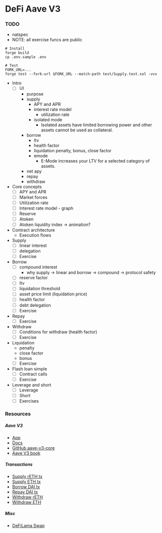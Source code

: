 # DeFi Aave V3

### TODO

- natspec
- NOTE: all exercise funcs are public

```shell
# Install
forge build
cp .env.sample .env

# Test
FORK_URL=...
forge test --fork-url $FORK_URL --match-path test/Supply.test.sol -vvv
```

- Intro
  - [ ] UI
    - purpose
    - supply
      - APY and APR
      - interest rate model
        - utilization rate
      - isolated mode
        - Isolated assets have limited borrowing power and other assets cannot be used as collateral.
    - borrow
      - ltv
      - health factor
      - liquidation penalty, bonus, close factor
      - emode
        - E-Mode increases your LTV for a selected category of assets.
    - net apy
    - repay
    - withdraw
- Core concepts
  - [ ] APY and APR
  - [ ] Market forces
  - [ ] Utilization rate
  - [ ] Interest rate model - graph
  - [ ] Reserve
  - [ ] Atoken
  - [ ] Atoken liquidity index -> animation?
- Contract architecture
  - Execution flows
- Supply
  - [ ] linear interest
  - [ ] delegation
  - [ ] Exercise
- Borrow
  - [ ] compound interest
    - why supply -> linear and borrow -> compound -> protocol safety
  - [ ] reserve factor
  - [ ] ltv
  - [ ] liquidation threshold
  - [ ] asset price limit (liquidation price)
  - [ ] health factor
  - [ ] debt delegation
  - [ ] Exercise
- Repay
  - [ ] Exercise
- Withdraw
  - [ ] Conditions for withdraw (health factor)
  - [ ] Exercise
- Liquidation
  - penalty
  - close factor
  - bonus
  - [ ] Exercise
- Flash loan simple
  - [ ] Contract calls
  - [ ] Exercise
- Leverage and short
  - [ ] Leverage
  - [ ] Short
  - [ ] Exercises

### Resources

##### Aave V3

- [App](https://app.aave.com/)
- [Docs](https://aave.com/docs)
- [GitHub aave-v3-core](https://github.com/aave/aave-v3-core)
- [Aave V3 book](https://calnix.gitbook.io/aave-book)

##### Transactions

- [Supply rETH tx](https://etherscan.io/tx/0xc1120138b3aa3dc6a49ef7e84ecd17530c273e2442f83e47025d819d9a700743)
- [Supply ETH tx](https://etherscan.io/tx/0x21de14e5c58b9431a70b780893d01f0b82f07a0495d851d97fc0e85c64887610)
- [Borrow DAI tx](https://etherscan.io/tx/0x5e4deab9462bec720f883522d306ec306959cb3ae1ec2eaf0d55477eed01b5a4)
- [Repay DAI tx](https://etherscan.io/tx/0x1145e9815060164ef9234bdbc6d88db97ac5dda7b1e30732dc981145604e0373)
- [Withdraw rETH](https://etherscan.io/tx/0x7442ab56bfe90a189516f44846b93d25aa0dde3bbfba935429ac561ab34bc575)
- [Withdraw ETH](https://etherscan.io/tx/0x748e56cfaa10b6d629bd06badfdf83b337956e640523bbb1805901e11915c517)

##### Misc

- [DeFiLama Swap](https://swap.defillama.com/)
